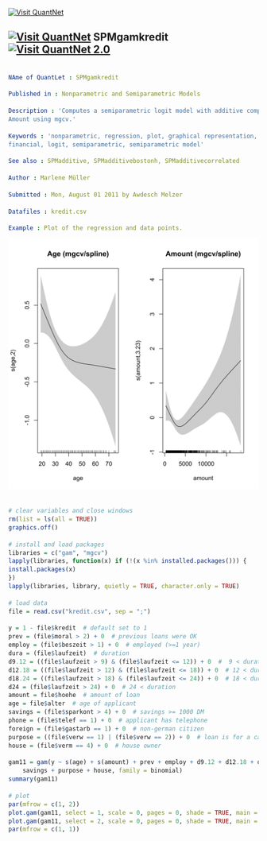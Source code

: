 
[<img src="https://github.com/QuantLet/Styleguide-and-Validation-procedure/blob/master/pictures/banner.png" alt="Visit QuantNet">](http://quantlet.de/index.php?p=info)

## [<img src="https://github.com/QuantLet/Styleguide-and-Validation-procedure/blob/master/pictures/qloqo.png" alt="Visit QuantNet">](http://quantlet.de/) **SPMgamkredit** [<img src="https://github.com/QuantLet/Styleguide-and-Validation-procedure/blob/master/pictures/QN2.png" width="60" alt="Visit QuantNet 2.0">](http://quantlet.de/d3/ia)

```yaml

NAme of QuantLet : SPMgamkredit

Published in : Nonparametric and Semiparametric Models

Description : 'Computes a semiparametric logit model with additive component functions for Age and
Amount using mgcv.'

Keywords : 'nonparametric, regression, plot, graphical representation, data visualization,
financial, logit, semiparametric, semiparametric model'

See also : SPMadditive, SPMadditivebostonh, SPMadditivecorrelated

Author : Marlene Müller

Submitted : Mon, August 01 2011 by Awdesch Melzer

Datafiles : kredit.csv

Example : Plot of the regression and data points.

```

![Picture1](SPMgamkredit-1.png)


```r

# clear variables and close windows
rm(list = ls(all = TRUE))
graphics.off()

# install and load packages
libraries = c("gam", "mgcv")
lapply(libraries, function(x) if (!(x %in% installed.packages())) {
install.packages(x)
})
lapply(libraries, library, quietly = TRUE, character.only = TRUE)

# load data
file = read.csv("kredit.csv", sep = ";")

y = 1 - file$kredit  # default set to 1
prev = (file$moral > 2) + 0  # previous loans were OK
employ = (file$beszeit > 1) + 0  # employed (>=1 year)
dura = (file$laufzeit)  # duration
d9.12 = ((file$laufzeit > 9) & (file$laufzeit <= 12)) + 0  #  9 < duration <= 12
d12.18 = ((file$laufzeit > 12) & (file$laufzeit <= 18)) + 0  # 12 < duration <= 18
d18.24 = ((file$laufzeit > 18) & (file$laufzeit <= 24)) + 0  # 18 < duration <= 24
d24 = (file$laufzeit > 24) + 0  # 24 < duration
amount = file$hoehe  # amount of loan
age = file$alter  # age of applicant
savings = (file$sparkont > 4) + 0  # savings >= 1000 DM
phone = (file$telef == 1) + 0  # applicant has telephone
foreign = (file$gastarb == 1) + 0  # non-german citizen
purpose = ((file$verw == 1) | (file$verw == 2)) + 0  # loan is for a car
house = (file$verm == 4) + 0  # house owner

gam11 = gam(y ~ s(age) + s(amount) + prev + employ + d9.12 + d12.18 + d18.24 + d24 + 
    savings + purpose + house, family = binomial)
summary(gam11)

# plot
par(mfrow = c(1, 2))
plot.gam(gam11, select = 1, scale = 0, pages = 0, shade = TRUE, main = "Age (mgcv/spline)")  # # FALSE)
plot.gam(gam11, select = 2, scale = 0, pages = 0, shade = TRUE, main = "Amount (mgcv/spline)")  # # FALSE)
par(mfrow = c(1, 1))


```
